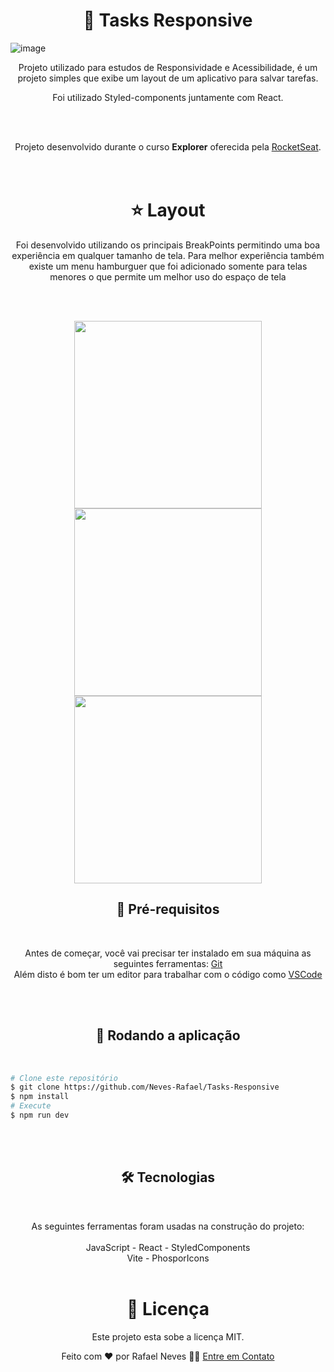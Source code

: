 <h1 align="center">📱 Tasks Responsive</h1>

![image](https://github.com/Neves-Rafael/Tasks-Responsive/assets/136202919/0c11c518-f82d-4ddf-98fb-62abbbc61a52)


<p align="center">Projeto utilizado para estudos de Responsividade e Acessibilidade, é um projeto simples que exibe um layout de um aplicativo para salvar tarefas.
<br/>
<p align="center">Foi utilizado Styled-components juntamente com React.</p>
<br/>
<br/>

<p align="center">Projeto desenvolvido durante o curso <strong>Explorer</strong> oferecida pela <a href="https://app.rocketseat.com.br/">RocketSeat</a>.<br/>
<br/>
<br/>


<h1 align="center">⭐ Layout</h1>
<p align="center">Foi desenvolvido utilizando os principais BreakPoints permitindo uma boa experiência em qualquer tamanho de tela. Para melhor experiência também existe um menu hamburguer que foi adicionado somente para telas menores o que permite um melhor uso do espaço de tela</p>
<br/>
<br/>
<p align="center">
  <img  height="300px" src="https://github.com/Neves-Rafael/Tasks-Responsive/assets/136202919/dc7735a9-e48a-4d0a-a7c2-d5a6324586f8">
  <img  height="300px" src="https://github.com/Neves-Rafael/Tasks-Responsive/assets/136202919/ddbc9796-1506-4b4f-9c5c-23e145d6bb2c">
  <img  height="300px" src="https://github.com/Neves-Rafael/Tasks-Responsive/assets/136202919/2c7d1286-c8a2-415a-84a5-5381363d80f1">
</p>




<h2 align="center">🧱 Pré-requisitos</h2>
<br/>

<p align="center">Antes de começar, você vai precisar ter instalado em sua máquina as seguintes ferramentas: <a href="https://git-scm.com">Git</a><br/>
Além disto é bom ter um editor para trabalhar com o código como <a href="https://code.visualstudio.com/">VSCode</a></p>
<br/>
<br/>
<h2 align="center">🎲 Rodando a aplicação</h2>
<br/>

<p align="center">

```bash
# Clone este repositório
$ git clone https://github.com/Neves-Rafael/Tasks-Responsive
$ npm install
# Execute
$ npm run dev

```
</p>
<br/>
<br/>

<h2 align="center">🛠 Tecnologias</h2>
<br/>

<p align="center">As seguintes ferramentas foram usadas na construção do projeto:<br/>
<br/>  
JavaScript - React - StyledComponents
<br/>
 Vite - PhosporIcons
<br/>
<br/>

<h1 align="center">📝 Licença</h1>

<p align="center">Este projeto esta sobe a licença MIT.</p>

<p align="center">Feito com ❤️ por Rafael Neves 👋🏽 <a href="https://www.linkedin.com/in/rafael-neves-profile/">Entre em Contato</a></p>


